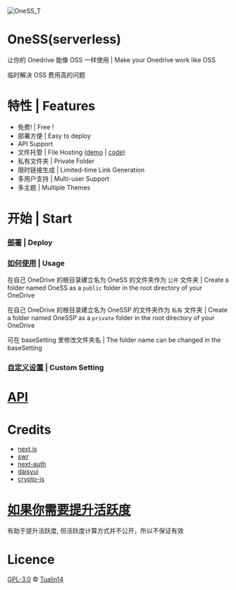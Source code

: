 ![OneSS_T](https://istatic.dza.vin/OneSS/OneSS_T.svg "OneSS_T")

# OneSS(serverless)

让你的 Onedrive 能像 OSS 一样使用 | Make your Onedrive work like OSS

临时解决 OSS 费用高的问题

# 特性 | Features

- 免费! | Free !
- 部署方便 | Easy to deploy
- API Support
- 文件托管 | File Hosting [(demo](https://istatic.dza.vin/OneSS.html) | [code)](https://github.com/Tualin14/istatic/blob/main/OneSS.html)
- 私有文件夹 | Private Folder
- 限时链接生成 | Limited-time Link Generation
- 多用户支持 | Multi-user Support
- 多主题 | Multiple Themes

# 开始 | Start

### [部署](./doc/zh/deploy_zh.md) | Deploy

### [如何使用](./doc/zh/use_zh.md) | Usage

在自己 OneDrive 的根目录建立名为 OneSS 的文件夹作为 `公开` 文件夹 | Create a folder named OneSS as a `public` folder in the root directory of your OneDrive

在自己 OneDrive 的根目录建立名为 OneSSP 的文件夹作为 `私有` 文件夹 | Create a folder named OneSSP as a `private` folder in the root directory of your OneDrive

可在 baseSetting 里修改文件夹名 | The folder name can be changed in the baseSetting

### [自定义设置](./doc/zh/customSetting_zh.md) | Custom Setting

# [API](./doc/api/api.md)

# Credits

- [next.js](https://github.com/vercel/next.js)
- [swr](https://github.com/vercel/swr)
- [next-auth](https://github.com/nextauthjs/next-auth)
- [daisyui](https://github.com/saadeghi/daisyui)
- [crypto-js](https://github.com/brix/crypto-js)

# [如果你需要提升活跃度](./auto/README.md)

有助于提升活跃度, 但活跃度计算方式并不公开，所以不保证有效

# Licence

[GPL-3.0](LICENSE) © [Tualin14](https://github.com/Tualin14)
